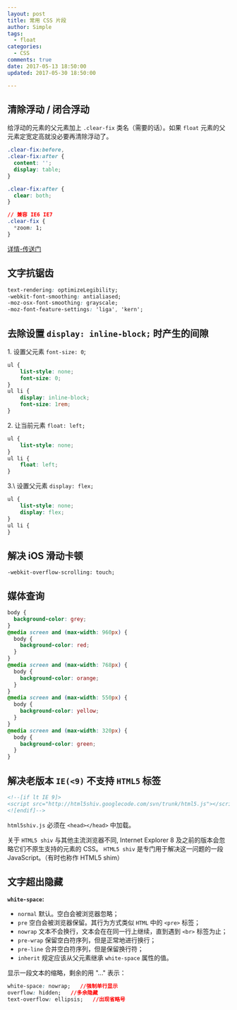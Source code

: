 ```yaml
---
layout: post
title: 常用 CSS 片段
author: Simple
tags:
  - float
categories:
  - CSS
comments: true
date: 2017-05-13 18:50:00
updated: 2017-05-30 18:50:00

---
```


## 清除浮动 / 闭合浮动

给浮动的元素的父元素加上 `.clear-fix` 类名（需要的话）。如果 `float` 元素的父元素定宽定高就没必要再清除浮动了。

``` css
.clear-fix:before,
.clear-fix:after {
  content: '';
  display: table;
}

.clear-fix:after {
  clear: both;
}

// 兼容 IE6 IE7
.clear-fix {
  *zoom: 1;
}
```

<!-- more -->

[详情-传送门](https://www.singple.com/css/float.html)


## 文字抗锯齿

``` css
text-rendering: optimizeLegibility;
-webkit-font-smoothing: antialiased;
-moz-osx-font-smoothing: grayscale;
-moz-font-feature-settings: 'liga', 'kern';
```


## 去除设置 `display: inline-block;` 时产生的间隙

1\. 设置父元素 `font-size: 0`;

``` css
ul {
    list-style: none;
    font-size: 0;
}
ul li {
    display: inline-block;
    font-size: 1rem;
}
```

2\. 让当前元素 `float: left;`

``` css
ul {
    list-style: none;
}
ul li {
    float: left;
}
```

3.\ 设置父元素 `display: flex;`

``` css
ul {
    list-style: none;
    display: flex;
}
ul li {
}
```


## 解决 iOS 滑动卡顿

`-webkit-overflow-scrolling: touch;`


## 媒体查询

``` css
body {
  background-color: grey;
}
@media screen and (max-width: 960px) {
  body {
    background-color: red;
  }
}
@media screen and (max-width: 768px) {
  body {
    background-color: orange;
  }
}
@media screen and (max-width: 550px) {
  body {
    background-color: yellow;
  }
}
@media screen and (max-width: 320px) {
  body {
    background-color: green;
  }
}
```


## 解决老版本 `IE(<9)` 不支持 `HTML5` 标签

``` html
<!--[if lt IE 9]>
<script src="http://html5shiv.googlecode.com/svn/trunk/html5.js"></script>
<![endif]-->
```

`html5shiv.js` 必须在 `<head></head>` 中加载。

关于 `HTML5 shiv`
与其他主流浏览器不同, Internet Explorer 8 及之前的版本会忽略它们不原生支持的元素的 CSS。
`HTML5 shiv` 是专门用于解决这一问题的一段 JavaScript。（有时也称作 HTML5 shim）


## 文字超出隐藏

**`white-space`:**

- `normal` 默认。空白会被浏览器忽略；
- `pre` 空白会被浏览器保留。其行为方式类似 `HTML` 中的 `<pre>` 标签；
- `nowrap` 文本不会换行，文本会在在同一行上继续，直到遇到 `<br>` 标签为止；
- `pre-wrap` 保留空白符序列，但是正常地进行换行；
- `pre-line` 合并空白符序列，但是保留换行符；
- `inherit` 规定应该从父元素继承 `white-space` 属性的值。

显示一段文本的缩略，剩余的用 "..." 表示：

``` css
white-space: nowrap;   //强制单行显示
overflow: hidden;   //多余隐藏
text-overflow: ellipsis;   //出现省略号
```
